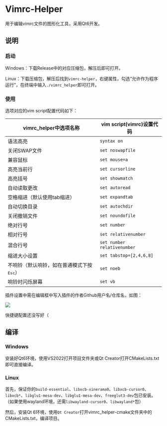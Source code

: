 # Vimrc-Helper

用于编辑vimrc文件的图形化工具，采用Qt6开发。

## 说明

### 启动

Windows：下载Release中的对应压缩包，解压后即可打开。

Linux：下载压缩包，解压后找到``vimrc-helper``，右键属性，勾选“允许作为程序运行”，在终端中输入``./vimrc_helper``即可打开。

### 使用

选项对应的vim script配置代码如下：

|vimrc_helper中选项名称|vim script(vimrc)设置代码|
| ------------ | ------------------ |
| 语法高亮     | ``syntax on``      |
| 关闭SWAP文件 | ``set noswapfile`` |
| 兼容鼠标     | ``set mouse=a``    |
| 高亮当前行   | ``set cursorline`` |
| 高亮括号     | ``set showmatch``  |
| 自动读取更改 | ``set autoread``   |
| 空格缩进（默认使用tab缩进） | ``set expandtab``  |
| 自动切换目录 | ``set autochdir``  |
| 关闭撤销文件 | ``set noundofile`` |
| 绝对行号 | ``set number`` |
| 相对行号 | ``set relativenumber`` |
| 混合行号 | ``set number relativenumber`` |
| 缩进大小设置 | ``set tabstop=[2,4,6,8]`` |
| 不响铃（默认响铃，如在普通模式下按<kbd>Esc</kbd>） | ``set noeb`` |
| 响铃时闪烁屏幕 | ``set vb`` |

插件设置中需在编辑框中写入插件的作者Github用户名/仓库名，如图：

![](https://kkgithub.com/xiaofu-15191/blog-img/blob/main/%E5%B1%8F%E5%B9%95%E6%88%AA%E5%9B%BE%202024-01-17%20162725.png?raw=true)

快捷键配置还没写好（

## 编译

### Windows

安装好Qt6环境，使用VS2022打开项目文件夹或Qt Creator打开CMakeLists.txt即可直接编译。

### Linux

首先，保证你的``build-essential``、``libxcb-xinerama0``、``libxcb-cursor0``、``libxcb*``、``libglu1-mesa-dev``、``libglu1-mesa-dev``、``freeglut3-dev``包已安装。（如果使用wayland环境，还需``libwayland-cursor0``、``libwayland*``包）

然后，安装Qt 6环境，使用``Qt Creator``打开vimrc_helper-cmake文件夹中的CMakeLists.txt，编译项目。

